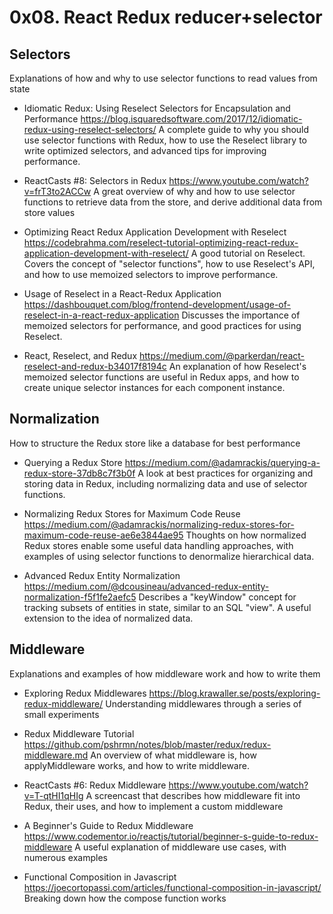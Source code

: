# 0x08. React Redux reducer+selector

## Selectors
Explanations of how and why to use selector functions to read values from state

- Idiomatic Redux: Using Reselect Selectors for Encapsulation and Performance
https://blog.isquaredsoftware.com/2017/12/idiomatic-redux-using-reselect-selectors/
A complete guide to why you should use selector functions with Redux, how to use the Reselect library to write optimized selectors, and advanced tips for improving performance.

- ReactCasts #8: Selectors in Redux
https://www.youtube.com/watch?v=frT3to2ACCw
A great overview of why and how to use selector functions to retrieve data from the store, and derive additional data from store values

- Optimizing React Redux Application Development with Reselect
https://codebrahma.com/reselect-tutorial-optimizing-react-redux-application-development-with-reselect/
A good tutorial on Reselect. Covers the concept of "selector functions", how to use Reselect's API, and how to use memoized selectors to improve performance.

- Usage of Reselect in a React-Redux Application
https://dashbouquet.com/blog/frontend-development/usage-of-reselect-in-a-react-redux-application
Discusses the importance of memoized selectors for performance, and good practices for using Reselect.

- React, Reselect, and Redux
https://medium.com/@parkerdan/react-reselect-and-redux-b34017f8194c
An explanation of how Reselect's memoized selector functions are useful in Redux apps, and how to create unique selector instances for each component instance.

## Normalization
How to structure the Redux store like a database for best performance

- Querying a Redux Store
https://medium.com/@adamrackis/querying-a-redux-store-37db8c7f3b0f
A look at best practices for organizing and storing data in Redux, including normalizing data and use of selector functions.

- Normalizing Redux Stores for Maximum Code Reuse
https://medium.com/@adamrackis/normalizing-redux-stores-for-maximum-code-reuse-ae6e3844ae95
Thoughts on how normalized Redux stores enable some useful data handling approaches, with examples of using selector functions to denormalize hierarchical data.

- Advanced Redux Entity Normalization
https://medium.com/@dcousineau/advanced-redux-entity-normalization-f5f1fe2aefc5
Describes a "keyWindow" concept for tracking subsets of entities in state, similar to an SQL "view". A useful extension to the idea of normalized data.

## Middleware
Explanations and examples of how middleware work and how to write them

- Exploring Redux Middlewares
https://blog.krawaller.se/posts/exploring-redux-middleware/
Understanding middlewares through a series of small experiments

- Redux Middleware Tutorial
https://github.com/pshrmn/notes/blob/master/redux/redux-middleware.md
An overview of what middleware is, how applyMiddleware works, and how to write middleware.

- ReactCasts #6: Redux Middleware
https://www.youtube.com/watch?v=T-qtHI1qHIg
A screencast that describes how middleware fit into Redux, their uses, and how to implement a custom middleware

- A Beginner's Guide to Redux Middleware
https://www.codementor.io/reactjs/tutorial/beginner-s-guide-to-redux-middleware
A useful explanation of middleware use cases, with numerous examples

- Functional Composition in Javascript
https://joecortopassi.com/articles/functional-composition-in-javascript/
Breaking down how the compose function works
